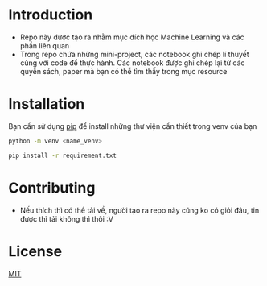 # Introduction

- Repo này được tạo ra nhằm mục đích học Machine Learning và các phần liên quan 
- Trong repo chứa những mini-project, các notebook ghi chép lí thuyết cùng với code để thực hành. Các notebook được ghi chép lại từ các quyển sách, paper mà bạn có thể tìm thấy trong mục resource 

# Installation

Bạn cần sử dụng [pip](https://pip.pypa.io/en/stable/)  để install những thư viện cần thiết trong venv của bạn 

```bash
python -m venv <name_venv> 

pip install -r requirement.txt
```



# Contributing
- Nếu thích thì có thể tải về, người tạo ra repo này cũng ko có giỏi đâu, tin được thì tải không thì thôi :V 

# License

[MIT](https://choosealicense.com/licenses/mit/)